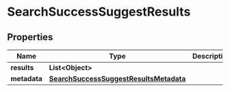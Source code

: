 
# SearchSuccessSuggestResults

## Properties
Name | Type | Description | Notes
------------ | ------------- | ------------- | -------------
**results** | **List&lt;Object&gt;** |  | 
**metadata** | [**SearchSuccessSuggestResultsMetadata**](SearchSuccessSuggestResultsMetadata.md) |  | 



